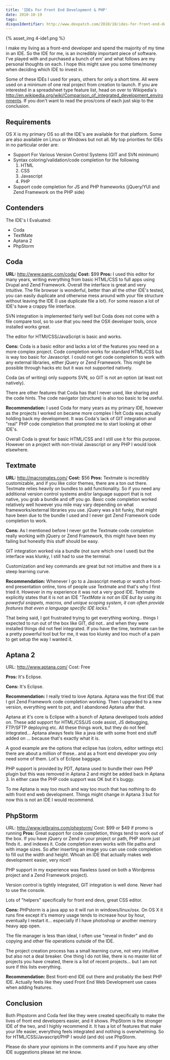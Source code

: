 ```yaml
---
title: 'IDEs For Front End Development & PHP'
date: 2010-10-19
tags:
disqusIdentifier: http://www.devpatch.com/2010/10/ides-for-front-end-development-php
---
```


{% asset_img 4-ide1.png %}

I make my living as a front-end developer and spend the majority of my time in an IDE. So the IDE for me, is an incredibly important piece of software. I've played with and purchased a bunch of em' and what follows are my personal thoughts on each. I hope this might save you some time/money when deciding which IDE to invest in.

Some of these IDEs I used for years, others for only a short time. All were used on a minimum of one real project from creation to launch. If you are interested in a spreadsheet type feature list, head on over to Wikipedia's <a href="http://en.wikipedia.org/wiki/Comparison_of_integrated_development_environments">http://en.wikipedia.org/wiki/Comparison_of_integrated_development_environments</a>. If you don't want to read the pros/cons of each just skip to the conclusion.

<!-- more -->

##  Requirements
OS X is my primary OS so all the IDE's are available for that platform. Some are also available on Linux or Windows but not all. My top priorities for IDEs in no particular order are:


* Support For Various Version Control Systems (GIT and SVN minimum)
* Syntax coloring/validation/code completion for the following
    1. HTML
    2. CSS
    3. Javascript
    4. PHP
* Support code completion for JS and PHP frameworks (jQuery/YUI and Zend Framework on the PHP side)


##  Contenders

The IDE's I Evaluated:

* Coda
* TextMate
* Aptana 2
* PhpStorm


## Coda
<strong>URL:</strong> <a href="http://www.panic.com/coda/">http://www.panic.com/coda/</a>
<strong>Cost:</strong> $99
<strong>Pros:</strong>
I used this editor for many years, writing everything from basic HTML/CSS to full apps using Drupal and Zend Framework. Overall the interface is great and very intuitive.  The file browser is wonderful, better than all the other IDE's tested, you can easily duplicate and otherwise mess around with your file structure without leaving the IDE (I use duplicate file a lot). For some reason a lot of IDE's have a crappy file interface.

SVN integration is implemented fairly well but Coda does not come with a file compare tool, so to use that you need the OSX developer tools, once installed works great.

The editor for HTMl/CSS/JavaScript is basic and works.

<strong>Cons:</strong>
Coda is a basic editor and lacks a lot of the features you need on a more complex project. Code completion works for standard HTML/CSS but is way too basic for Javascript. I could not get code completion to work with any external libraries, either jQuery or Zend Framework. This might be possible through hacks etc but it was not supported natively.

Coda (as of writing) only supports SVN, so GIT is not an option (at least not natively).

There are other features that Coda has that I never used, like sharing and the code hints. The code navigator (structure) is also too basic to be useful.


<strong>Recommendation:</strong>
I used Coda for many years as my primary IDE, however as the projects I worked on became more complex I felt Coda was actually holding back my development. It was Coda's lack of GIT integration and "real" PHP code completion that prompted me to start looking at other IDE's.

Overall Coda is great for basic HTML/CSS and I still use it for this purpose. However on a project with non-trivial Javascript or any PHP I would look elsewhere.

## Textmate
<strong>URL:</strong> <a href="http://macromates.com/">http://macromates.com/</a>
<strong>Cost:</strong> $56
<strong>Pros:</strong>
Textmate is incredibly customizable, and if you like color themes, there are a ton out there. Textmate relies heavily on bundles to add functionality. So if you need any additional version control systems and/or language support that is not native, you grab a bundle and off you go. Basic code completion worked relatively well however you mile may vary depending on what frameworks/external libraries you use. jQuery was a bit funky, that might have been due to the bundle I used and I never got Zend Framework code completion to work.

<strong>Cons:</strong>
As I mentioned before I never got the Textmate code completion really working with jQuery or Zend Framework, this might have been my failing but honestly this stuff should be easy.

GIT integration worked via a bundle (not sure which one I used) but the interface was klunky, I still had to use the terminal.

Customization and key commands are great but not intuitive and there is a steep learning curve.

<strong>Recommendation:</strong>
Whenever I go to a Javascript meetup or watch a front-end presentation online, tons of people use Textmate and that's why I first tried it. However in my experience it was not a very good IDE. Textmate explicitly states that it is not an IDE <em>"TextMate is not an IDE but by using its powerful snippets, macros, and unique scoping system, it can often provide features that even a language specific IDE lacks."</em>

That being said, I got frustrated trying to get everything working.. things I expected to run out of the box like GIT, did not.. and when they were installed things did not feel integrated. If you have the time, textmate can be a pretty powerful tool but for me, it was too klunky and too much of a pain to get setup the way I wanted it.


## Aptana 2
URL: <a href="http://www.aptana.com/">http://www.aptana.com/</a>
Cost: Free

<strong>Pros:</strong>
It's Eclipse.

<strong>Cons:</strong>
It's Eclipse.

<strong>Recommendation:</strong>
I really tried to love Aptana. Aptana was the first IDE that I got Zend Framework code completion working. Then I upgraded to a new version, everything went to pot, and  I abandoned Aptana after that.

Aptana at it's core is Eclipse with a bunch of Aptana developed tools added on. These add support for HTML/CSS/JS code assist, JS debugging, FTP/SFTP deploying etc. All these things work, but they do not feel integrated... Aptana always feels like a java ide with some front end stuff added on ... because that's exactly what it is.

A good example are the options that eclipse has (colors, editor settings etc) there are about a million of these.. and as a front end developer you only need some of them. Lot's of Eclipse baggage.

PHP support is provided by PDT, Aptana used to bundle their own PHP plugin but this was removed in Aptana 2 and might be added back in Aptana 3. In either case the PHP code support was OK but it's buggy.

To me Aptana is way too much and way too much that has nothing to do with front end web development. Things might change in Aptana 3 but for now this is not an IDE I would recommend.



## PhpStorm
URL: <a href="http://www.jetbrains.com/phpstorm/">http://www.jetbrains.com/phpstorm/</a>
Cost: $99 or $49 if promo is running
<strong>Pros:</strong>
Great support for code completion, things tend to work out of the box. If you have jQuery or Zend in your project or path, PHP storm just finds it.. and indexes it. Code completion even works with file paths and with image sizes. So after inserting an image you can use code completion to fill out the width and height. Whoah an IDE that actually makes web development easier, very nice!!

PHP support in my experience was flawless (used on both a Wordpress project and a Zend Framework project).

Version control is tightly integrated, GIT integration is well done. Never had to use the console.

Lots of "helpers" specifically for front end devs, great CSS editor.

<strong>Cons:</strong>
PHPstorm is a java app so it will run in windows/linux/osx. On OS X it runs fine except it's memory usage tends to increase hour by hour, eventually I restart it... especially if I have photoshop or another memory heavy app open.

The file manager is less than ideal, I often use "reveal in finder" and do copying and other file operations outside of the IDE.

The project creation process has a small learning curve, not very intuitive but also not a deal breaker. One thing I do not like, there is no master list of projects you have created, there is a list of recent projects... but I am not sure if this lists everything.

<strong>Recommendation:</strong>
Best front-end IDE out there and probably the best PHP IDE.  Actually feels like they used Front End Web Development use cases when adding features.



## Conclusion
Both Phpstorm and Coda feel like they were created specifically to make the lives of front end developers easier, and it shows. PhpStorm is the stronger IDE of the two, and I highly recommend it. It has a lot of features that make your life easier, everything feels integrated and nothing is overwhelming. So for HTML/CSS/Javascript/PHP I would (and do) use PhpStorm.

Please do share your opinions in the comments and if you have any other IDE suggestions please let me know.
